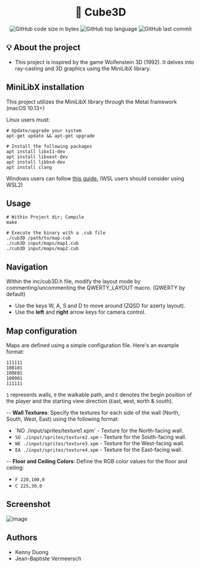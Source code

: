<h1 align="center">
	🚀 Cube3D 
</h1>

<p align="center">
	<img alt="GitHub code size in bytes" src="https://img.shields.io/github/languages/code-size/JBVer/Cube3D?color=lightblue" />
	<img alt="GitHub top language" src="https://img.shields.io/github/languages/top/JBVer/Cube3D?color=blue" />
	<img alt="GitHub last commit" src="https://img.shields.io/github/last-commit/JBVer/Cube3D?color=green" />
</p>

## 💡 About the project
* This project is inspired by the game Wolfenstein 3D (1992). It delves into ray-casting and 3D graphics using the MiniLibX library.

## MiniLibX installation
This project utilizes the MiniLibX library through the Metal framework (macOS 10.13+)

Linux users must:
```shell
# Update/upgrade your system
apt-get update && apt-get upgrade

# Install the following packages
apt install libx11-dev
apt install libxext-dev
apt install libbsd-dev
apt install clang
```

Windows users can follow [this guide.](https://github.com/ilkou/minilibx)
(WSL users should consider using WSL2)

## Usage
```shell
# Within Project dir; Compile
make

# Execute the binary with a .cub file
./cub3D /path/to/map.cub
./cub3D input/maps/map1.cub
./cub3D input/maps/map2.cub
```

## Navigation
Within the inc/cub3D.h file, modify the layout mode by commenting/uncommenting the QWERTY_LAYOUT macro. (QWERTY by default)
- Use the keys W, A, S and D to move around (ZQSD for azerty layout).
- Use the **left** and **right** arrow keys for camera control.

## Map configuration
Maps are defined using a simple configuration file. Here's an example format:
```shell
111111
100101
100E01
100001
111111
```
`1` represents walls, `0` the walkable path, and `E` denotes the begin position of the player and the starting view direction (`E`ast, `W`est, `N`orth & `S`outh).

 -- **Wall Textures**: Specify the textures for each side of the wall (North, South, West, East) using the following format:
- `NO ./input/sprites/texture1.xpm' - Texture for the North-facing wall.
- `SO ./input/sprites/texture2.xpm` - Texture for the South-facing wall.
- `WE ./input/sprites/texture3.xpm` - Texture for the West-facing wall.
- `EA ./input/sprites/texture4.xpm` - Texture for the East-facing wall.  

 -- **Floor and Ceiling Colors**: Define the RGB color values for the floor and ceiling:
- `F 220,100,0`
- `C 225,30,0`

## Screenshot
![image](https://github.com/JBVer/Cube3D/assets/50697943/97d61b53-ae75-4115-9ab0-8b1b4e30e660)

## Authors
- Kenny Duong
- Jean-Baptiste Vermeersch


